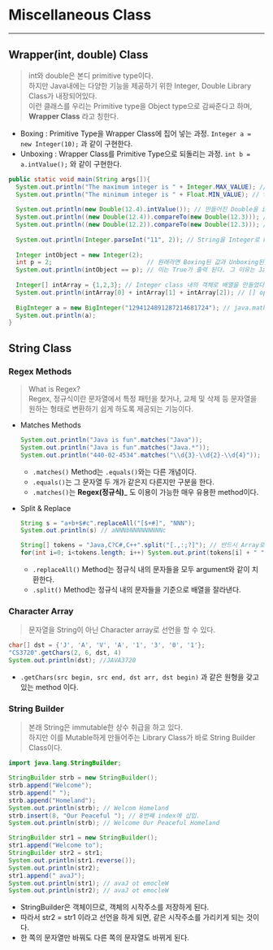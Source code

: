 # Miscellaneous Class
---
## Wrapper(int, double) Class
> int와 double은 본디 primitive type이다.  
> 하지만 Java내에는 다양한 기능을 제공하기 위한 Integer, Double Library Class가 내장되어있다.  
> 이런 클래스를 우리는 Primitive type을 Object type으로 감싸준다고 하며, __Wrapper Class__ 라고 칭한다.  

- Boxing : Primitive Type을 Wrapper Class에 집어 넣는 과정. ```Integer a = new Integer(10);``` 과 같이 구현한다.
- Unboxing : Wrapper Class를 Primitive Type으로 되돌리는 과정. ```int b = a.intValue();``` 와 같이 구현한다.  

```java
public static void main(String args[]){
  System.out.println("The maximum integer is " + Integer.MAX_VALUE); // int의 최대값이 출력된다.
  System.out.println("The minimum integer is " + Float.MIN_VALUE); // float의 최소값이 출력된다.
  
  System.out.println(new Double(12.4).intValue()); // 만들어진 Double을 int로 바꿔주는 typecasting method이다.
  System.out.println((new Double(12.4)).compareTo(new Double(12.3))); // Object > arguments의 경우 1 반환
  System.out.println((new Double(12.2)).compareTo(new Double(12.3))); // Object < arguments의 경우 -1 반환, 같으면 0을 반환한다.
  
  System.out.println(Integer.parseInt("11", 2)); // String을 Integer로 Parsing 해주는 method이다. 옆의 예제는 11을 2진수로 parsing, 즉 3이 출력된다.
  
  Integer intObject = new Integer(2); 
  int p = 2;                          // 원래라면 Boxing된 값과 Unboxing된 값의 연산은 불가능해야 하지만,
  System.out.println(intObject == p); // 이는 True가 출력 된다. 그 이유는 Java는 Auto-Unboxing을 제공하기 때문이다.
  
  Integer[] intArray = {1,2,3}; // Integer class 내의 객체로 배열을 만들었다.
  System.out.println(intArray[0] + intArray[1] + intArray[2]); // [] operator로 참조한 intArray의 return 값은 int이므로 산술연산이 가능하다.
  
  BigInteger a = new BigInteger("1294124891287214681724"); // java.math.* Library를 import하면 BigInteger Class가 사용이 가능하다. 이는 int의 MAXVALUE보다 큰 값을 저장할 수 있다.
  System.out.println(a);
}
```

## String Class
### Regex Methods
> What is Regex?  
> Regex, 정규식이란 문자열에서 특정 패턴을 찾거나, 교체 및 삭제 등 문자열을 원하는 형태로 변환하기 쉽게 하도록 제공되는 기능이다.  

- Matches Methods
  ```java
  System.out.println("Java is fun".matches("Java"));
  System.out.println("Java is fun".matches("Java.*"));
  System.out.println("440-02-4534".matches("\\d{3}-\\d{2}-\\d{4}"));
  ```
  - ```.matches()``` Method는 ```.equals()```와는 다른 개념이다.
  - ```.equals()```는 그 문자열 두 개가 같은지 다른지만 구분을 한다.
  - ```.matches()```는 __Regex(정규식)___ 도 이용이 가능한 매우 유용한 method이다.

- Split & Replace
  ```java
  String s = "a+b+$#c".replaceAll("[$+#]", "NNN");
  System.out.println(s) // aNNNbNNNNNNNNNc
  
  String[] tokens = "Java,C?C#,C++".split("[.,:;?]"); // 반드시 Array로 선언이 되어있어야 사용할 수 있다.
  for(int i=0; i<tokens.length; i++) System.out.print(tokens[i] + " ") // Java C C# C++
  ```
  - ```.replaceAll()``` Method는 정규식 내의 문자들을 모두 argument와 같이 치환한다.
  - ```.split()``` Method는 정규식 내의 문자들을 기준으로 배열을 잘라낸다.

### Character Array
> 문자열을 String이 아닌 Character array로 선언을 할 수 있다.  
```java
char[] dst = {'J', 'A', 'V', 'A', '1', '3', '0', '1'};
"CS3720".getChars(2, 6, dst, 4)
System.out.println(dst); //JAVA3720
```
- ```.getChars(src begin, src end, dst arr, dst begin)``` 과 같은 원형을 갖고 있는 method 이다.

### String Builder
> 본래 String은 immutable한 상수 취급을 하고 있다.  
> 하지만 이를 Mutable하게 만들어주는 Library Class가 바로 String Builder Class이다.  
```java
import java.lang.StringBuilder;

StringBuilder strb = new StringBuilder();
strb.append("Welcome");
strb.append(" ");
strb.append("Homeland");
System.out.println(strb); // Welcom Homeland
strb.insert(8, "Our Peaceful "); // 8번째 index에 삽입.
System.out.println(strb); // Welcome Our Peaceful Homeland

StringBuilder str1 = new StringBuilder();
str1.append("Welcome to");
StringBuilder str2 = str1;
System.out.println(str1.reverse());
System.out.println(str2);
str1.append(" avaJ");
System.out.println(str1); // avaJ ot emocleW
System.out.println(str2); // avaJ ot emocleW
```
- StringBuilder은 객체이므로, 객체의 시작주소를 저장하게 된다.
- 따라서 str2 = str1 이라고 선언을 하게 되면, 같은 시작주소를 가리키게 되는 것이다.
- 한 쪽의 문자열만 바꿔도 다른 쪽의 문자열도 바뀌게 된다. 
